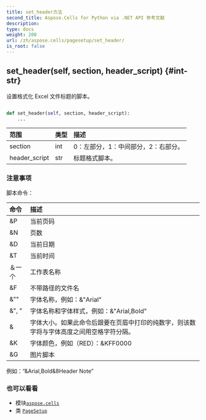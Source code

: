 ```yaml
---
title: set_header方法
second_title: Aspose.Cells for Python via .NET API 参考文献
description:
type: docs
weight: 200
url: /zh/aspose.cells/pagesetup/set_header/
is_root: false
---
```

##  set_header(self, section, header_script) {#int-str}
设置格式化 Excel 文件标题的脚本。



```python

def set_header(self, section, header_script):
    ...
```


|范围|类型|描述|
| :- | :- | :- |
| section | int |0：左部分，1：中间部分，2：右部分。|
| header_script | str |标题格式脚本。|
### 注意事项

脚本命令：

|命令|描述|
| :- | :- |
|&P|当前页码|
|&N|页数|
|&D|当前日期|
|&T|当前时间|
| ＆一个|工作表名称|
|&F|不带路径的文件名|
| &"<FontName>"|字体名称，例如：&"Arial"|
| &"<FontName>, <FontStyle>"|字体名称和字体样式，例如：&"Arial,Bold"|
| &<FontSize>|字体大小。如果此命令后跟要在页眉中打印的纯数字，则该数字将与字体高度之间用空格字符分隔。|
| &K<RRGGBB>|字体颜色，例如（RED）：&KFF0000|
| &G|图片脚本|

例如：“&Arial,Bold&8Header Note”


### 也可以看看
* 模块[`aspose.cells`](../../)
* 类 [`PageSetup`](/cells/python-net/zh/aspose.cells/pagesetup)
